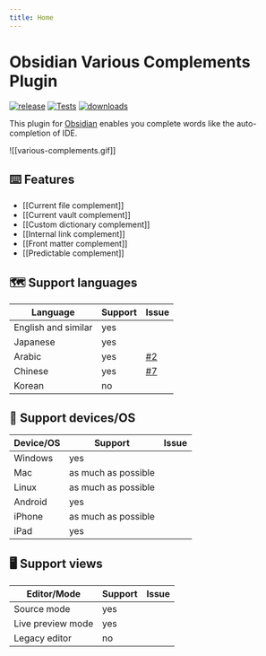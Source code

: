 ```yaml
---
title: Home
---
```


# Obsidian Various Complements Plugin

[![release](https://camo.githubusercontent.com/81ecc0b4160befe42a102c433e724fd34a9d8d41a9f5437bce6d95daa41daad4/68747470733a2f2f696d672e736869656c64732e696f2f6769746875622f72656c656173652f746164617368692d61696b6177612f6f6273696469616e2d766172696f75732d636f6d706c656d656e74732d706c7567696e2e737667)](https://github.com/tadashi-aikawa/obsidian-various-complements-plugin/releases/latest) [![Tests](https://github.com/tadashi-aikawa/obsidian-various-complements-plugin/workflows/Tests/badge.svg)](https://github.com/tadashi-aikawa/obsidian-various-complements-plugin/actions) [![downloads](https://camo.githubusercontent.com/e80827692a41bec3243355dfac8f3c1edc74bcc8ad4da5b55480b711e286d4de/68747470733a2f2f696d672e736869656c64732e696f2f6769746875622f646f776e6c6f6164732f746164617368692d61696b6177612f6f6273696469616e2d766172696f75732d636f6d706c656d656e74732d706c7567696e2f746f74616c)](https://camo.githubusercontent.com/e80827692a41bec3243355dfac8f3c1edc74bcc8ad4da5b55480b711e286d4de/68747470733a2f2f696d672e736869656c64732e696f2f6769746875622f646f776e6c6f6164732f746164617368692d61696b6177612f6f6273696469616e2d766172696f75732d636f6d706c656d656e74732d706c7567696e2f746f74616c)

This plugin for [Obsidian] enables you complete words like the auto-completion of IDE.

![[various-complements.gif]]

## ⌨️ Features

- [[Current file complement]]
- [[Current vault complement]]
- [[Custom dictionary complement]]
- [[Internal link complement]]
- [[Front matter complement]]
- [[Predictable complement]]

## 🗺️ Support languages

| Language            | Support | Issue |
| ------------------- | ------- | ----- |
| English and similar | yes     |       |
| Japanese            | yes     |       |
| Arabic              | yes     | [#2]  |
| Chinese             | yes     | [#7]  |
| Korean              | no      |       |

## 📱 Support devices/OS

| Device/OS | Support             | Issue |
| --------- | ------------------- | ----- |
| Windows   | yes                 |       |
| Mac       | as much as possible |       |
| Linux     | as much as possible |       |
| Android   | yes                 |       |
| iPhone    | as much as possible |       |
| iPad      | yes                 |       |

## 🖥️ Support views

| Editor/Mode       | Support | Issue |
| ----------------- | ------- | ----- |
| Source mode       | yes     |       |
| Live preview mode | yes     |       |
| Legacy editor     | no      |       |

[Obsidian]: https://obsidian.md/
[#2]: https://github.com/tadashi-aikawa/obsidian-various-complements-plugin/issues/2
[#7]: https://github.com/tadashi-aikawa/obsidian-various-complements-plugin/issues/7
